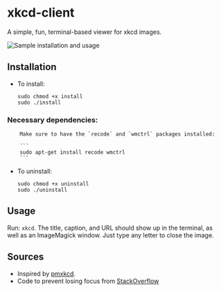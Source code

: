 # xkcd-client
A simple, fun, terminal-based viewer for xkcd images.

![Sample installation and usage](http://imgur.com/XsH0X7ql.png)

## Installation
- To install:
    ```
    sudo chmod +x install
    sudo ./install
    ```
###     Necessary dependencies:

        Make sure to have the `recode` and `wmctrl` packages installed:

        ```
        sudo apt-get install recode wmctrl
        ```

- To uninstall:
    ```
    sudo chmod +x uninstall
    sudo ./uninstall
    ```

## Usage
Run: `xkcd`. The title, caption, and URL should show up in the terminal, as well as an ImageMagick window. Just type any letter to close the image.

## Sources
 - Inspired by [pmxkcd](https://github.com/hakerdefo/pmxkcd).
 - Code to prevent losing focus from [StackOverflow](http://stackoverflow.com/questions/25585625/)
